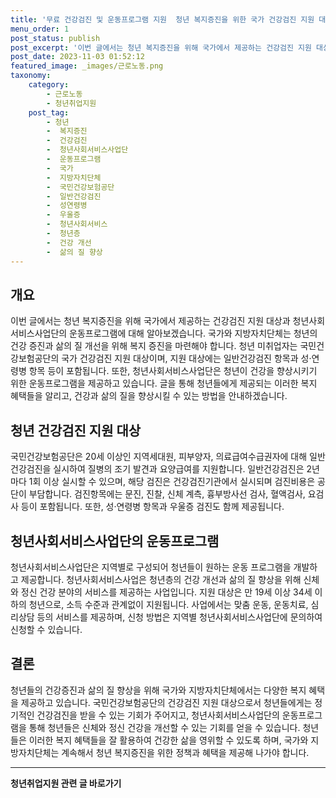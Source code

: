 ```yaml
---
title: '무료 건강검진 및 운동프로그램 지원  청년 복지증진을 위한 국가 건강검진 지원 대상 및 청년사회서비스사업단의 운동프로그램'
menu_order: 1
post_status: publish
post_excerpt: '이번 글에서는 청년 복지증진을 위해 국가에서 제공하는 건강검진 지원 대상과 청년사회서비스사업단의 운동프로그램에 대해 알아보겠습니다. 국가와 지방자치단체는 청년의 건강 증진과 삶의 질 개선을 위해 복지 증진을 마련해야 합니다. 청년 미취업자는 국민건강보험공단의 국가 건강검진 지원 대상이며, 지원 대상에는 일반건강검진 항목과 성 연령병 항목 등이 포함됩니다. 또한, 청년사회서비스사업단은 청년이 건강을 향상시키기 위한 운동프로그램을 제공하고 있습니다. 글을 통해 청년들에게 제공되는 이러한 복지 혜택들을 알리고, 건강과 삶의 질을 향상시킬 수 있는 방법을 안내하겠습니다.'
post_date: 2023-11-03 01:52:12
featured_image: _images/근로노동.png
taxonomy:
    category:
        - 근로노동
        - 청년취업지원
    post_tag:
        - 청년
        -  복지증진
        -  건강검진
        -  청년사회서비스사업단
        -  운동프로그램
        -  국가
        -  지방자치단체
        -  국민건강보험공단
        -  일반건강검진
        -  성연령병
        -  우울증
        -  청년사회서비스
        -  청년층
        -  건강 개선
        -  삶의 질 향상
---
```



## 개요
이번 글에서는 청년 복지증진을 위해 국가에서 제공하는 건강검진 지원 대상과 청년사회서비스사업단의 운동프로그램에 대해 알아보겠습니다. 국가와 지방자치단체는 청년의 건강 증진과 삶의 질 개선을 위해 복지 증진을 마련해야 합니다. 청년 미취업자는 국민건강보험공단의 국가 건강검진 지원 대상이며, 지원 대상에는 일반건강검진 항목과 성·연령병 항목 등이 포함됩니다. 또한, 청년사회서비스사업단은 청년이 건강을 향상시키기 위한 운동프로그램을 제공하고 있습니다. 글을 통해 청년들에게 제공되는 이러한 복지 혜택들을 알리고, 건강과 삶의 질을 향상시킬 수 있는 방법을 안내하겠습니다.

## 청년 건강검진 지원 대상
국민건강보험공단은 20세 이상인 지역세대원, 피부양자, 의료급여수급권자에 대해 일반건강검진을 실시하여 질병의 조기 발견과 요양급여를 지원합니다. 일반건강검진은 2년마다 1회 이상 실시할 수 있으며, 해당 검진은 건강검진기관에서 실시되며 검진비용은 공단이 부담합니다. 검진항목에는 문진, 진찰, 신체 계측, 흉부방사선 검사, 혈액검사, 요검사 등이 포함됩니다. 또한, 성·연령병 항목과 우울증 검진도 함께 제공됩니다.

## 청년사회서비스사업단의 운동프로그램
청년사회서비스사업단은 지역별로 구성되어 청년들이 원하는 운동 프로그램을 개발하고 제공합니다. 청년사회서비스사업은 청년층의 건강 개선과 삶의 질 향상을 위해 신체와 정신 건강 분야의 서비스를 제공하는 사업입니다. 지원 대상은 만 19세 이상 34세 이하의 청년으로, 소득 수준과 관계없이 지원됩니다. 사업에서는 맞춤 운동, 운동치료, 심리상담 등의 서비스를 제공하며, 신청 방법은 지역별 청년사회서비스사업단에 문의하여 신청할 수 있습니다.

## 결론
청년들의 건강증진과 삶의 질 향상을 위해 국가와 지방자치단체에서는 다양한 복지 혜택을 제공하고 있습니다. 국민건강보험공단의 건강검진 지원 대상으로서 청년들에게는 정기적인 건강검진을 받을 수 있는 기회가 주어지고, 청년사회서비스사업단의 운동프로그램을 통해 청년들은 신체와 정신 건강을 개선할 수 있는 기회를 얻을 수 있습니다. 청년들은 이러한 복지 혜택들을 잘 활용하여 건강한 삶을 영위할 수 있도록 하며, 국가와 지방자치단체는 계속해서 청년 복지증진을 위한 정책과 혜택을 제공해 나가야 합니다.

<!-- wp:separator -->
<hr class="wp-block-separator has-alpha-channel-opacity"/>
<!-- /wp:separator -->

<!-- wp:group {"backgroundColor":"base","layout":{"type":"constrained"}} -->
<div class="wp-block-group has-base-background-color has-background"><!-- wp:paragraph {"align":"center","fontSize":"medium"} -->
<p class="has-text-align-center has-large-font-size"><strong>청년취업지원 관련 글 바로가기</strong></p>
<!-- /wp:paragraph -->


<!-- wp:latest-posts
{"categories":[{"id":12739,"count":19,"description":"","link":"https://uknowlaw.com/category/%ec%b2%ad%eb%85%84%ec%b7%a8%ec%97%85%ec%a7%80%ec%9b%90/","name":"청년취업지원","slug":"청년취업지원","taxonomy":"category","parent":0,"meta":[],"_links":{"self":[{"href":"https://uknowlaw.com/wp-json/wp/v2/categories/12739"}],"collection":[{"href":"https://uknowlaw.com/wp-json/wp/v2/categories"}],"about":[{"href":"https://uknowlaw.com/wp-json/wp/v2/taxonomies/category"}],"wp:post_type":[{"href":"https://uknowlaw.com/wp-json/wp/v2/posts?categories=12739"}],"curies":[{"name":"wp","href":"https://api.w.org/{rel}","templated":true}]}}],"postsToShow":100,"excerptLength":28,"postLayout":"grid","columns":2,"featuredImageAlign":"left","featuredImageSizeSlug":"large","fontSize":18px} /--></div>
<!-- /wp:group -->
